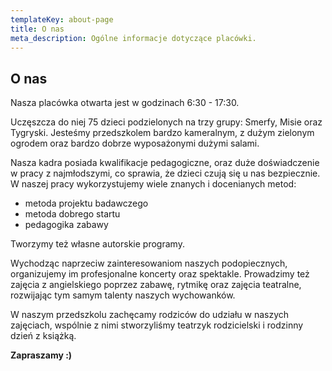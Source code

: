 ```yaml
---
templateKey: about-page
title: O nas
meta_description: Ogólne informacje dotyczące placówki.
---
```

## O nas

Nasza placówka otwarta jest w godzinach 6:30 - 17:30.

Uczęszcza do niej 75 dzieci podzielonych na trzy grupy: Smerfy, Misie oraz Tygryski. Jesteśmy przedszkolem bardzo kameralnym, z dużym zielonym ogrodem oraz bardzo dobrze wyposażonymi dużymi salami.

Nasza kadra posiada kwalifikacje pedagogiczne, oraz duże doświadczenie w pracy z najmłodszymi, co sprawia, że dzieci czują się u nas bezpiecznie. W naszej pracy wykorzystujemy wiele znanych i docenianych metod: 

* metoda projektu badawczego
* metoda dobrego startu
* pedagogika zabawy

Tworzymy też własne autorskie programy.

Wychodząc naprzeciw zainteresowaniom naszych podopiecznych, organizujemy im profesjonalne koncerty oraz spektakle. Prowadzimy też zajęcia z angielskiego poprzez zabawę, rytmikę oraz zajęcia teatralne, rozwijając tym samym talenty naszych wychowanków.

W naszym przedszkolu zachęcamy rodziców do udziału w naszych zajęciach, wspólnie z nimi stworzyliśmy teatrzyk rodzicielski i rodzinny dzień z książką.

**Zapraszamy :)**
